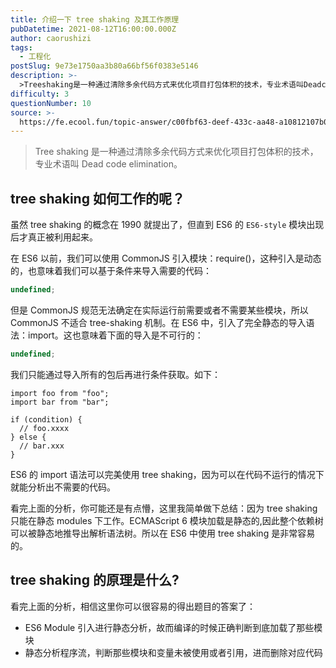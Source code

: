 ```yaml
---
title: 介绍一下 tree shaking 及其工作原理
pubDatetime: 2021-08-12T16:00:00.000Z
author: caorushizi
tags:
  - 工程化
postSlug: 9e73e1750aa3b80a66bf56f0383e5146
description: >-
  >Treeshaking是一种通过清除多余代码方式来优化项目打包体积的技术，专业术语叫Deadcodeelimination。treeshaking如何工作的呢？-------------------
difficulty: 3
questionNumber: 10
source: >-
  https://fe.ecool.fun/topic-answer/c00fbf63-deef-433c-aa48-a10812107b0e?orderBy=updateTime&order=desc&tagId=28
---
```


> Tree shaking 是一种通过清除多余代码方式来优化项目打包体积的技术，专业术语叫 Dead code elimination。

## tree shaking 如何工作的呢？

虽然 tree shaking 的概念在 1990 就提出了，但直到 ES6 的 `ES6-style` 模块出现后才真正被利用起来。

在 ES6 以前，我们可以使用 CommonJS 引入模块：require()，这种引入是动态的，也意味着我们可以基于条件来导入需要的代码：

```typescript
undefined;
```

但是 CommonJS 规范无法确定在实际运行前需要或者不需要某些模块，所以 CommonJS 不适合 tree-shaking 机制。在 ES6 中，引入了完全静态的导入语法：import。这也意味着下面的导入是不可行的：

```typescript
undefined;
```

我们只能通过导入所有的包后再进行条件获取。如下：

    import foo from "foo";
    import bar from "bar";

    if (condition) {
      // foo.xxxx
    } else {
      // bar.xxx
    }

ES6 的 import 语法可以完美使用 tree shaking，因为可以在代码不运行的情况下就能分析出不需要的代码。

看完上面的分析，你可能还是有点懵，这里我简单做下总结：因为 tree shaking 只能在静态 modules 下工作。ECMAScript 6 模块加载是静态的,因此整个依赖树可以被静态地推导出解析语法树。所以在 ES6 中使用 tree shaking 是非常容易的。

## tree shaking 的原理是什么?

看完上面的分析，相信这里你可以很容易的得出题目的答案了：

- ES6 Module 引入进行静态分析，故而编译的时候正确判断到底加载了那些模块
- 静态分析程序流，判断那些模块和变量未被使用或者引用，进而删除对应代码
